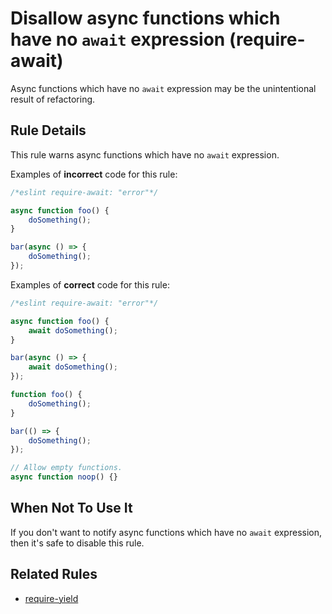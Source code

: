# Disallow async functions which have no `await` expression (require-await)

Async functions which have no `await` expression may be the unintentional result of refactoring.

## Rule Details

This rule warns async functions which have no `await` expression.

Examples of **incorrect** code for this rule:

```js
/*eslint require-await: "error"*/

async function foo() {
    doSomething();
}

bar(async () => {
    doSomething();
});
```

Examples of **correct** code for this rule:

```js
/*eslint require-await: "error"*/

async function foo() {
    await doSomething();
}

bar(async () => {
    await doSomething();
});

function foo() {
    doSomething();
}

bar(() => {
    doSomething();
});

// Allow empty functions.
async function noop() {}
```

## When Not To Use It

If you don't want to notify async functions which have no `await` expression, then it's safe to disable this rule.

## Related Rules

* [require-yield](require-yield.md)
